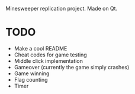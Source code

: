 Minesweeper replication project. Made on Qt.

# TODO

- Make a cool README
- Cheat codes for game testing
- Middle click implementation
- Gameover (currently the game simply crashes)
- Game winning
- Flag counting
- Timer
